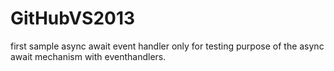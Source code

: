 GitHubVS2013
============

first sample async await event handler only for testing purpose of the async await
mechanism with eventhandlers.
